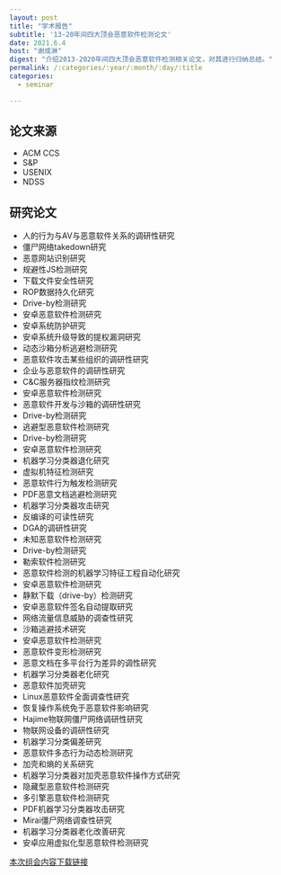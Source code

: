 ```yaml
---
layout: post
title: "学术报告"
subtitle: '13-20年间四大顶会恶意软件检测论文'
date: 2021.6.4
host: "谢成淋"
digest: "介绍2013-2020年间四大顶会恶意软件检测相关论文，对其进行归纳总结。"
permalink: /:categories/:year/:month/:day/:title
categories:
  - seminar

---
```


## 论文来源
+ ACM CCS
+ S&P
+ USENIX
+ NDSS

## 研究论文
+ 人的行为与AV与恶意软件关系的调研性研究
+ 僵尸网络takedown研究
+ 恶意网站识别研究
+ 规避性JS检测研究
+ 下载文件安全性研究
+ ROP数据持久化研究
+ Drive-by检测研究
+ 安卓恶意软件检测研究
+ 安卓系统防护研究
+ 安卓系统升级导致的提权漏洞研究
+ 动态沙箱分析逃避检测研究
+ 恶意软件攻击某些组织的调研性研究
+ 企业与恶意软件的调研性研究
+ C&C服务器指纹检测研究
+ 安卓恶意软件检测研究
+ 恶意软件开发与沙箱的调研性研究
+ Drive-by检测研究
+ 逃避型恶意软件检测研究
+ Drive-by检测研究
+ 安卓恶意软件检测研究
+ 机器学习分类器退化研究
+ 虚拟机特征检测研究
+ 恶意软件行为触发检测研究
+ PDF恶意文档逃避检测研究
+ 机器学习分类器攻击研究
+ 反编译的可读性研究
+ DGA的调研性研究
+ 未知恶意软件检测研究
+ Drive-by检测研究
+ 勒索软件检测研究
+ 恶意软件检测的机器学习特征工程自动化研究
+ 安卓恶意软件检测研究
+ 静默下载（drive-by）检测研究
+ 安卓恶意软件签名自动提取研究
+ 网络流量信息威胁的调查性研究
+ 沙箱逃避技术研究
+ 安卓恶意软件检测研究
+ 恶意软件变形检测研究
+ 恶意文档在多平台行为差异的调性研究
+ 机器学习分类器老化研究
+ 恶意软件加壳研究
+ Linux恶意软件全面调查性研究
+ 恢复操作系统免于恶意软件影响研究
+ Hajime物联网僵尸网络调研性研究
+ 物联网设备的调研性研究
+ 机器学习分类偏差研究
+ 恶意软件多态行为动态检测研究
+ 加壳和熵的关系研究
+ 机器学习分类器对加壳恶意软件操作方式研究
+ 隐藏型恶意软件检测研究
+ 多引擎恶意软件检测研究
+ PDF机器学习分类器攻击研究
+ Mirai僵尸网络调查性研究
+ 机器学习分类器老化改善研究
+ 安卓应用虚拟化型恶意软件检测研究





[本次组会内容下载链接](https://github.com/xxycfhb/img_website/blob/main/seminar/13-20%E5%9B%9B%E5%A4%A7%E9%A1%B6%E4%BC%9A%E6%81%B6%E6%84%8F%E8%BD%AF%E4%BB%B6%E6%A3%80%E6%B5%8B%E8%AE%BA%E6%96%87.pptx)
